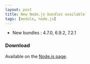 ```yaml
---
layout: post
title: New Node.js bundles available
tags: [module, node.js]
---
```


* New bundles : 4.7.0, 6.9.2, 7.2.1

### Download

Available on the [Node.js page](/bins/nodejs).